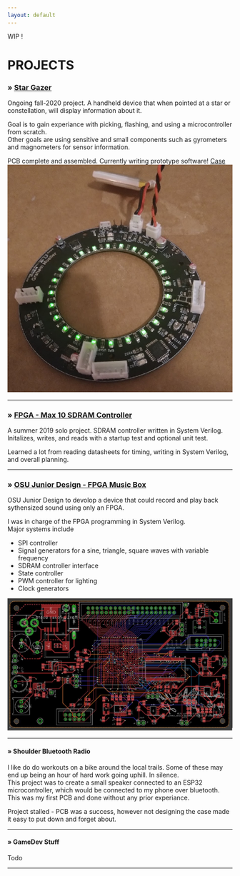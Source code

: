 ```yaml
---
layout: default
---
```

WIP !

# PROJECTS

### » [Star Gazer](https://github.com/Muellegr/Star_Gazer)
Ongoing fall-2020 project.
A handheld device that when pointed at a star or constellation, will display information about it.

Goal is to gain experiance with picking, flashing, and using a microcontroller from scratch.  
Other goals are using sensitive and small components such as gyrometers and magnometers for sensor information.

PCB complete and assembled.  Currently writing prototype software!
[Case](https://github.com/Muellegr/Star_Gazer/wiki/Case)
![PCB](assets/StarGazer/pcb_top.png)
* * *

### » [FPGA - Max 10 SDRAM Controller](https://github.com/Muellegr/FPGA-Max10-SDRAM-Project-1)
A summer 2019 solo project.
SDRAM controller written in System Verilog.  
Initalizes, writes, and reads with a startup test and optional unit test.

Learned a lot from reading datasheets for timing, writing in System Verilog, and overall planning.
* * *

### » [OSU Junior Design - FPGA Music Box ](https://github.com/Muellegr/MusicBox-Quartus-Project)
OSU Junior Design to devolop a device that could record and play back sythensized sound using only an FPGA.

I was in charge of the FPGA programming in System Verilog.  
Major systems include
* SPI controller
* Signal generators for a sine, triangle, square waves with variable frequency
* SDRAM controller interface
* State controller
* PWM controller for lighting
* Clock generators

![PCB](assets/JuniorDesign/pcb_top.png)

* * *

#### » Shoulder Bluetooth Radio
I like do do workouts on a bike around the local trails.  Some of these may end up being an hour of hard work going uphill.  In silence.  
This project was to create a small speaker connected to an ESP32 microcontroller, which would be connected to my phone over bluetooth.
This was my first PCB and done without any prior experiance.

Project stalled - PCB was a success, however not designing the case made it easy to put down and forget about.
* * *

#### » GameDev Stuff
Todo
* * *